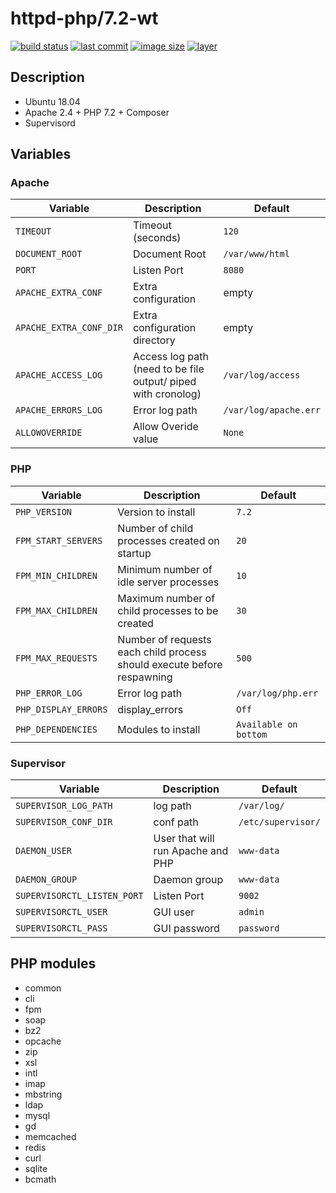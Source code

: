 # httpd-php/7.2-wt
[![build status](https://drone.fpfis.eu/api/badges/fpfis/httpd-php/status.svg?branch=release/7.2-wt)](https://drone.fpfis.eu/fpfis/httpd-php) [![last commit](https://img.shields.io/github/last-commit/fpfis/httpd-php/release/7.2-wt.svg)](https://github.com/fpfis/httpd-php/tree/release/7.2-wt) [![image size](https://img.shields.io/microbadger/image-size/fpfis/httpd-php/7.2-wt.svg)](https://cloud.docker.com/u/fpfis/repository/docker/fpfis/httpd-php/tags) [![layer](https://img.shields.io/microbadger/layers/fpfis/httpd-php/7.2-wt.svg)](https://cloud.docker.com/u/fpfis/repository/docker/fpfis/httpd-php/tags)

## Description
* Ubuntu 18.04
* Apache 2.4 + PHP 7.2 + Composer
* Supervisord

## Variables
### Apache
| Variable              | Description                                                 |  Default
|-----------------------|-------------------------------------------------------------|---------------------
|`TIMEOUT`              |Timeout (seconds)                                            |`120`
|`DOCUMENT_ROOT`        |Document Root                                                |`/var/www/html`
|`PORT`                 |Listen Port                                                  |`8080`
|`APACHE_EXTRA_CONF`    |Extra configuration                                          |empty
|`APACHE_EXTRA_CONF_DIR`|Extra configuration directory                                |empty
|`APACHE_ACCESS_LOG`    |Access log path (need to be file output/ piped with cronolog)|`/var/log/access`
|`APACHE_ERRORS_LOG`    |Error log path                                               |`/var/log/apache.err`
|`ALLOWOVERRIDE`        |Allow Overide value                                          |`None`
### PHP
| Variable           | Description                                                          |  Default
|--------------------|----------------------------------------------------------------------|---------------------
|`PHP_VERSION`       |Version to install                                                    |`7.2`
|`FPM_START_SERVERS` |Number of child processes created on startup                          |`20`
|`FPM_MIN_CHILDREN`  |Minimum number of idle server processes                               |`10`
|`FPM_MAX_CHILDREN`  |Maximum number of child processes to be created                       |`30`
|`FPM_MAX_REQUESTS`  |Number of requests each child process should execute before respawning|`500`
|`PHP_ERROR_LOG`     |Error log path                                                        |`/var/log/php.err`
|`PHP_DISPLAY_ERRORS`|display_errors                                                        |`Off`
|`PHP_DEPENDENCIES`  |Modules to install                                                    |`Available on bottom`
### Supervisor
| Variable                  | Description                     |  Default
|---------------------------|---------------------------------|------------------
|`SUPERVISOR_LOG_PATH`      |log path                         |`/var/log/`
|`SUPERVISOR_CONF_DIR`      |conf path                        |`/etc/supervisor/`
|`DAEMON_USER`              |User that will run Apache and PHP|`www-data`
|`DAEMON_GROUP`             |Daemon group                     |`www-data`
|`SUPERVISORCTL_LISTEN_PORT`|Listen Port                |`9002`
|`SUPERVISORCTL_USER`       |GUI user                         |`admin`
|`SUPERVISORCTL_PASS`       |GUI password                     |`password`

## PHP modules
* common
* cli
* fpm
* soap
* bz2
* opcache
* zip
* xsl
* intl
* imap
* mbstring
* ldap
* mysql
* gd
* memcached
* redis
* curl
* sqlite
* bcmath
